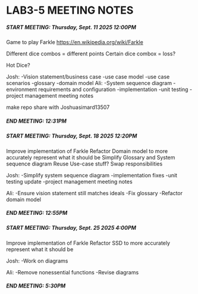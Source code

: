 # LAB3-5 MEETING NOTES



##### START MEETING: Thursday, Sept. 11 2025 12:00PM



Game to play Farkle https://en.wikipedia.org/wiki/Farkle

Different dice combos = different points
Certain dice combox = loss?

Hot Dice?

Josh:
-Vision statement/business case
-use case model
-use case scenarios
-glossary
-domain model
Ali:
-System sequence diagram
-environment requirements and configuration
-implementation
-unit testing
-project management meeting notes

make repo share with Joshuasimard13507



##### END MEETING: 12:31PM





##### START MEETING: Thursday, Sept. 18 2025 12:20PM



Improve implementation of Farkle
Refactor Domain model to more accurately represent what it should be
Simplify Glossary and System sequence diagram
Reuse Use-case stuff?
Swap responsibilities

Josh:
-Simplify system sequence diagram
-implementation fixes
-unit testing update
-project management meeting notes

Ali:
-Ensure vision statement still matches ideals
-Fix glossary
-Refactor domain model



##### END MEETING: 12:55PM





##### START MEETING: Thursday, Sept. 25 2025 4:00PM



Improve implementation of Farkle
Refactor SSD to more accurately represent what it should be

Josh:
-Work on diagrams

Ali:
-Remove nonessential functions
-Revise diagrams



##### END MEETING: 5:30PM

